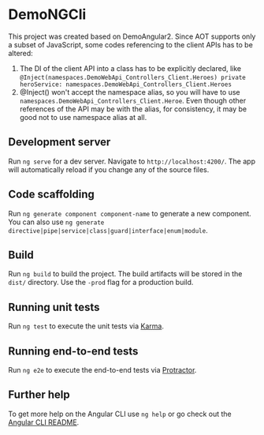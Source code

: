 # DemoNGCli

This project was created based on DemoAngular2. Since AOT supports only a subset of JavaScript, some codes referencing
to the client APIs has to be altered:

1. The DI of the client API into a class has to be explicitly declared, like `@Inject(namespaces.DemoWebApi_Controllers_Client.Heroes) private heroService: namespaces.DemoWebApi_Controllers_Client.Heroes`
2. @Inject() won't accept the namespace alias, so you will have to use `namespaces.DemoWebApi_Controllers_Client.Heroe`. Even though other references of the API may be with the alias, for consistency, it may be good not to use namespace alias at all.


## Development server

Run `ng serve` for a dev server. Navigate to `http://localhost:4200/`. The app will automatically reload if you change any of the source files.

## Code scaffolding

Run `ng generate component component-name` to generate a new component. You can also use `ng generate directive|pipe|service|class|guard|interface|enum|module`.

## Build

Run `ng build` to build the project. The build artifacts will be stored in the `dist/` directory. Use the `-prod` flag for a production build.

## Running unit tests

Run `ng test` to execute the unit tests via [Karma](https://karma-runner.github.io).

## Running end-to-end tests

Run `ng e2e` to execute the end-to-end tests via [Protractor](http://www.protractortest.org/).

## Further help

To get more help on the Angular CLI use `ng help` or go check out the [Angular CLI README](https://github.com/angular/angular-cli/blob/master/README.md).
